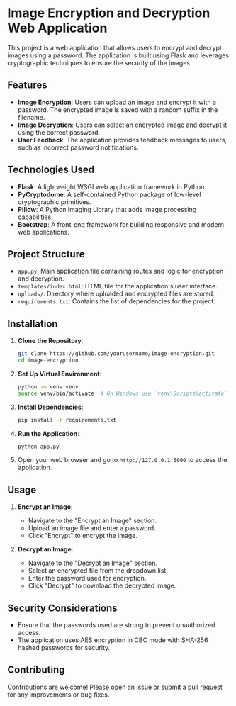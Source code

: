 # Image Encryption and Decryption Web Application

This project is a web application that allows users to encrypt and decrypt images using a password. The application is built using Flask and leverages cryptographic techniques to ensure the security of the images.

## Features

- **Image Encryption**: Users can upload an image and encrypt it with a password. The encrypted image is saved with a random suffix in the filename.
- **Image Decryption**: Users can select an encrypted image and decrypt it using the correct password.
- **User Feedback**: The application provides feedback messages to users, such as incorrect password notifications.

## Technologies Used

- **Flask**: A lightweight WSGI web application framework in Python.
- **PyCryptodome**: A self-contained Python package of low-level cryptographic primitives.
- **Pillow**: A Python Imaging Library that adds image processing capabilities.
- **Bootstrap**: A front-end framework for building responsive and modern web applications.

## Project Structure

- `app.py`: Main application file containing routes and logic for encryption and decryption.
- `templates/index.html`: HTML file for the application's user interface.
- `uploads/`: Directory where uploaded and encrypted files are stored.
- `requirements.txt`: Contains the list of dependencies for the project.

## Installation

1. **Clone the Repository**:
   ```bash
   git clone https://github.com/yourusername/image-encryption.git
   cd image-encryption
   ```

2. **Set Up Virtual Environment**:
   ```bash
   python -m venv venv
   source venv/bin/activate  # On Windows use `venv\Scripts\activate`
   ```

3. **Install Dependencies**:
   ```bash
   pip install -r requirements.txt
   ```

4. **Run the Application**:
   ```bash
   python app.py
   ```

5. Open your web browser and go to `http://127.0.0.1:5000` to access the application.

## Usage

1. **Encrypt an Image**:
   - Navigate to the "Encrypt an Image" section.
   - Upload an image file and enter a password.
   - Click "Encrypt" to encrypt the image.

2. **Decrypt an Image**:
   - Navigate to the "Decrypt an Image" section.
   - Select an encrypted file from the dropdown list.
   - Enter the password used for encryption.
   - Click "Decrypt" to download the decrypted image.

## Security Considerations

- Ensure that the passwords used are strong to prevent unauthorized access.
- The application uses AES encryption in CBC mode with SHA-256 hashed passwords for security.


## Contributing

Contributions are welcome! Please open an issue or submit a pull request for any improvements or bug fixes.